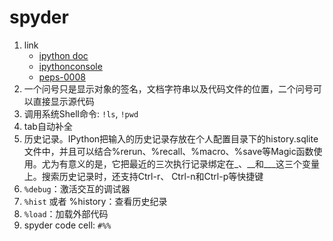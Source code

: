 # spyder

1. link
   * [ipython doc](http://ipython.readthedocs.io/en/stable/index.html)
   * [ipythonconsole](https://pythonhosted.org/spyder/ipythonconsole.html)
   * [peps-0008](https://www.python.org/dev/peps/pep-0008/)
2. 一个问号只是显示对象的签名，文档字符串以及代码文件的位置，二个问号可以直接显示源代码
3. 调用系统Shell命令: `!ls`, `!pwd`
4. tab自动补全
5. 历史记录。IPython把输入的历史记录存放在个人配置目录下的history.sqlite文件中，并且可以结合%rerun、%recall、%macro、%save等Magic函数使用。尤为有意义的是，它把最近的三次执行记录绑定在_、__和___这三个变量上。搜索历史记录时，还支持Ctrl-r、 Ctrl-n和Ctrl-p等快捷键
6. `%debug`：激活交互的调试器
7. `%hist` 或者 %history：查看历史纪录
8. `%load`：加载外部代码
9. spyder code cell: `#%%`
